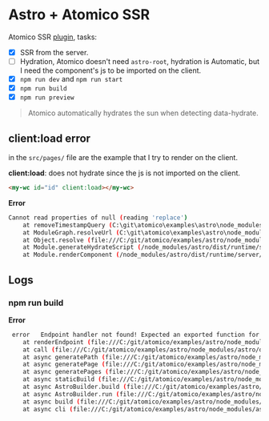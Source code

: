 # Astro + Atomico SSR

Atomico SSR [plugin](./plugin/), tasks:

- [x] SSR from the server.
- [ ] Hydration, Atomico doesn't need `astro-root`, hydration is Automatic, but I need the component's js to be imported on the client.
- [x] `npm run dev` and `npm run start`
- [x] `npm run build`
- [x] `npm run preview`

> Atomico automatically hydrates the sun when detecting data-hydrate.

## client:load error

in the `src/pages/` file are the example that I try to render on the client.

**client:load**: does not hydrate since the js is not imported on the client.

```html
<my-wc id="id" client:load></my-wc>
```

**Error**

```bash
Cannot read properties of null (reading 'replace')
    at removeTimestampQuery (C:\git\atomico\examples\astro\node_modules\vite\dist\node\chunks\dep-e1fc1d62.js:2360:16)
    at ModuleGraph.resolveUrl (C:\git\atomico\examples\astro\node_modules\vite\dist\node\chunks\dep-e1fc1d62.js:57480:33)
    at Object.resolve (file:///C:/git/atomico/examples/astro/node_modules/astro/dist/core/render/dev/index.js:108:72)
    at Module.generateHydrateScript (/node_modules/astro/dist/runtime/server/hydration.js:63:35)
    at Module.renderComponent (/node_modules/astro/dist/runtime/server/index.js:226:27) (x3)
```

## Logs

### npm run build

**Error**

```bash
 error   Endpoint handler not found! Expected an exported function for "get"
    at renderEndpoint (file:///C:/git/atomico/examples/astro/node_modules/astro/dist/runtime/server/index.js:330:11)
    at call (file:///C:/git/atomico/examples/astro/node_modules/astro/dist/core/endpoint/index.js:28:26)
    at async generatePath (file:///C:/git/atomico/examples/astro/node_modules/astro/dist/core/build/generate.js:150:20)
    at async generatePage (file:///C:/git/atomico/examples/astro/node_modules/astro/dist/core/build/generate.js:88:5)
    at async generatePages (file:///C:/git/atomico/examples/astro/node_modules/astro/dist/core/build/generate.js:61:5)
    at async staticBuild (file:///C:/git/atomico/examples/astro/node_modules/astro/dist/core/build/static-build.js:86:5)
    at async AstroBuilder.build (file:///C:/git/atomico/examples/astro/node_modules/astro/dist/core/build/index.js:100:5)
    at async AstroBuilder.run (file:///C:/git/atomico/examples/astro/node_modules/astro/dist/core/build/index.js:141:7)
    at async build (file:///C:/git/atomico/examples/astro/node_modules/astro/dist/core/build/index.js:30:3)
    at async cli (file:///C:/git/atomico/examples/astro/node_modules/astro/dist/cli/index.js:123:16)
```
